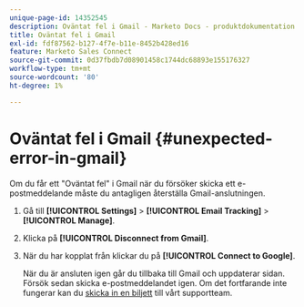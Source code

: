 ```yaml
---
unique-page-id: 14352545
description: Oväntat fel i Gmail - Marketo Docs - produktdokumentation
title: Oväntat fel i Gmail
exl-id: fdf87562-b127-4f7e-b11e-8452b428ed16
feature: Marketo Sales Connect
source-git-commit: 0d37fbdb7d08901458c1744dc68893e155176327
workflow-type: tm+mt
source-wordcount: '80'
ht-degree: 1%

---
```


# Oväntat fel i Gmail {#unexpected-error-in-gmail}

Om du får ett &quot;Oväntat fel&quot; i Gmail när du försöker skicka ett e-postmeddelande måste du antagligen återställa Gmail-anslutningen.

1. Gå till **[!UICONTROL Settings]** > **[!UICONTROL Email Tracking]** > **[!UICONTROL Manage]**.

1. Klicka på **[!UICONTROL Disconnect from Gmail]**.

1. När du har kopplat från klickar du på **[!UICONTROL Connect to Google]**.

   När du är ansluten igen går du tillbaka till Gmail och uppdaterar sidan. Försök sedan skicka e-postmeddelandet igen. Om det fortfarande inte fungerar kan du [skicka in en biljett](https://nation.marketo.com/t5/Support/ct-p/Support) till vårt supportteam.
